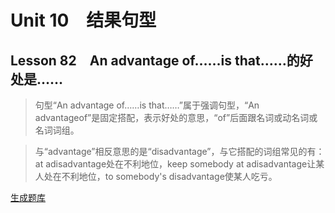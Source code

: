 ﻿ # Unit 10　结果句型
 ## Lesson 82　An advantage of……is that……的好处是……
 
> 句型“An advantage of……is that……”属于强调句型，“An advantageof”是固定搭配，表示好处的意思，“of”后面跟名词或动名词或名词词组。

> 与“advantage”相反意思的是“disadvantage”，与它搭配的词组常见的有：at adisadvantage处在不利地位，keep somebody at adisadvantage让某人处在不利地位，to somebody's disadvantage使某人吃亏。


 [生成题库](./sentence/f082.json)